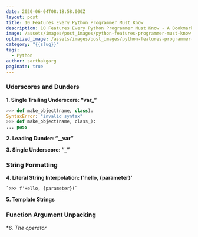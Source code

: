 ```yaml
---
date: 2020-06-04T08:18:58.000Z
layout: post
title: 10 Features Every Python Programmer Must Know
description: 10 Features Every Python Programmer Must Know - A Bookmark
image: /assets/images/post_images/python-features-programmer-must-know.webp
optimized_image: /assets/images/post_images/python-features-programmer-must-know.webp
category: "{{slug}}"
tags:
  - Python
author: sarthakgarg
paginate: true
---
```

### **Uderscores and Dunders**

**1. Single Trailing Underscore: “var_”**

```python
>>> def make_object(name, class):
SyntaxError: "invalid syntax"
>>> def make_object(name, class_):
... pass
```

**2. Leading Dunder: “__var”**

**3. Single Underscore: “_”**

### **String Formatting**

**4. Literal String Interpolation: f'hello, {parameter}'**

```
`>>> f'Hello, {parameter}!`
```

**5. Template Strings**

### Function Argument Unpacking

**6. The *operator**